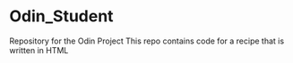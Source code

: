 # Odin_Student
Repository for the Odin Project
This repo contains code for a recipe that is written in HTML
